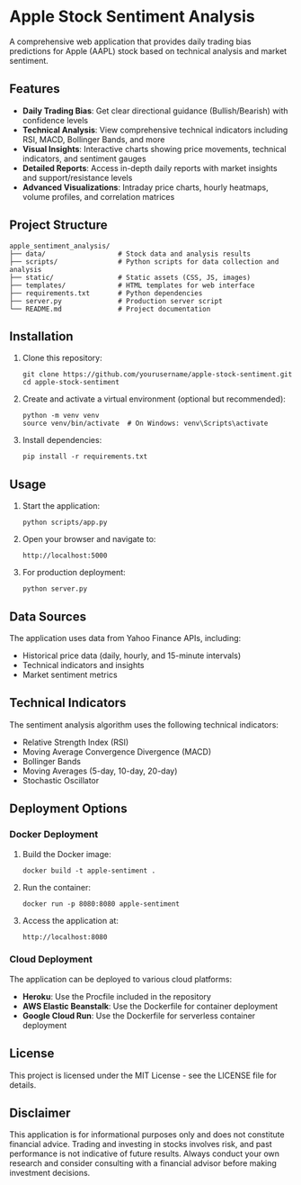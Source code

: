 # Apple Stock Sentiment Analysis

A comprehensive web application that provides daily trading bias predictions for Apple (AAPL) stock based on technical analysis and market sentiment.

## Features

- **Daily Trading Bias**: Get clear directional guidance (Bullish/Bearish) with confidence levels
- **Technical Analysis**: View comprehensive technical indicators including RSI, MACD, Bollinger Bands, and more
- **Visual Insights**: Interactive charts showing price movements, technical indicators, and sentiment gauges
- **Detailed Reports**: Access in-depth daily reports with market insights and support/resistance levels
- **Advanced Visualizations**: Intraday price charts, hourly heatmaps, volume profiles, and correlation matrices

## Project Structure

```
apple_sentiment_analysis/
├── data/                  # Stock data and analysis results
├── scripts/               # Python scripts for data collection and analysis
├── static/                # Static assets (CSS, JS, images)
├── templates/             # HTML templates for web interface
├── requirements.txt       # Python dependencies
├── server.py              # Production server script
└── README.md              # Project documentation
```

## Installation

1. Clone this repository:
   ```
   git clone https://github.com/yourusername/apple-stock-sentiment.git
   cd apple-stock-sentiment
   ```

2. Create and activate a virtual environment (optional but recommended):
   ```
   python -m venv venv
   source venv/bin/activate  # On Windows: venv\Scripts\activate
   ```

3. Install dependencies:
   ```
   pip install -r requirements.txt
   ```

## Usage

1. Start the application:
   ```
   python scripts/app.py
   ```

2. Open your browser and navigate to:
   ```
   http://localhost:5000
   ```

3. For production deployment:
   ```
   python server.py
   ```

## Data Sources

The application uses data from Yahoo Finance APIs, including:
- Historical price data (daily, hourly, and 15-minute intervals)
- Technical indicators and insights
- Market sentiment metrics

## Technical Indicators

The sentiment analysis algorithm uses the following technical indicators:
- Relative Strength Index (RSI)
- Moving Average Convergence Divergence (MACD)
- Bollinger Bands
- Moving Averages (5-day, 10-day, 20-day)
- Stochastic Oscillator

## Deployment Options

### Docker Deployment

1. Build the Docker image:
   ```
   docker build -t apple-sentiment .
   ```

2. Run the container:
   ```
   docker run -p 8080:8080 apple-sentiment
   ```

3. Access the application at:
   ```
   http://localhost:8080
   ```

### Cloud Deployment

The application can be deployed to various cloud platforms:

- **Heroku**: Use the Procfile included in the repository
- **AWS Elastic Beanstalk**: Use the Dockerfile for container deployment
- **Google Cloud Run**: Use the Dockerfile for serverless container deployment

## License

This project is licensed under the MIT License - see the LICENSE file for details.

## Disclaimer

This application is for informational purposes only and does not constitute financial advice. Trading and investing in stocks involves risk, and past performance is not indicative of future results. Always conduct your own research and consider consulting with a financial advisor before making investment decisions.
